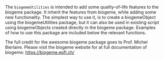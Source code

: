 The `biogemeUtilities` is intended to add some quality-of-life features to the biogeme package. 
It inherit the features from biogeme, while adding some new functionality. 
The simplest way to use it, is to create a biogemeObject using the biogemeUtilities package, 
but it can also be used in existing script using biogemeObjects created directly in the biogeme package.
Examples of how to use this package are included below the relevant functions.

The full credit for the awesome biogeme package goes to Prof. Michel Bierlaire. 
Please visit the biogeme website for at full documentation of biogeme: https://biogeme.epfl.ch/
